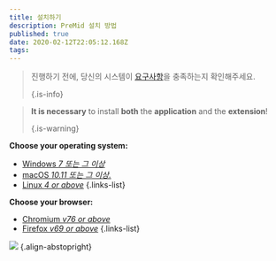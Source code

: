 ```yaml
---
title: 설치하기
description: PreMid 설치 방법
published: true
date: 2020-02-12T22:05:12.168Z
tags:
---
```


> 진행하기 전에, 당신의 시스템이 [요구사항](/install/requirements)을 충족하는지 확인해주세요. 
> 
> {.is-info}

> **It is necessary** to install **both** the **application** and the **extension**! 
> 
> {.is-warning}

**Choose your operating system:**
- [Windows *7 또는 그 이상*](/install/windows)
- [macOS *10.11 또는 그 이상.*](/install/macos)
- [Linux *4 or above*](/install/linux)
{.links-list}

**Choose your browser:**
- [Chromium *v76 or above*](/install/chromium)
- [Firefox *v69 or above*](/install/firefox)
{.links-list}

![](https://a.icons8.com/ajlQdsfa/FZhYWV/svg.svg) {.align-abstopright}